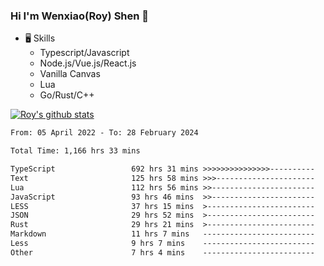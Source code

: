 ### Hi I'm Wenxiao(Roy) Shen 👋
- 🖥 Skills
  - Typescript/Javascript
  - Node.js/Vue.js/React.js
  - Vanilla Canvas
  - Lua
  - Go/Rust/C++

[![Roy's github stats](https://github-readme-stats.vercel.app/api?username=RoyShen12&show_icons=true&theme=radical&hide=prs,contribs)](https://github.com/anuraghazra/github-readme-stats)
<!--START_SECTION:waka-->

```txt
From: 05 April 2022 - To: 28 February 2024

Total Time: 1,166 hrs 33 mins

TypeScript                 692 hrs 31 mins >>>>>>>>>>>>>>>----------   59.01 %
Text                       125 hrs 58 mins >>>----------------------   10.73 %
Lua                        112 hrs 56 mins >>-----------------------   09.62 %
JavaScript                 93 hrs 46 mins  >>-----------------------   07.99 %
LESS                       37 hrs 15 mins  >------------------------   03.17 %
JSON                       29 hrs 52 mins  >------------------------   02.55 %
Rust                       29 hrs 21 mins  >------------------------   02.50 %
Markdown                   11 hrs 7 mins   -------------------------   00.95 %
Less                       9 hrs 7 mins    -------------------------   00.78 %
Other                      7 hrs 4 mins    -------------------------   00.60 %
```

<!--END_SECTION:waka-->
